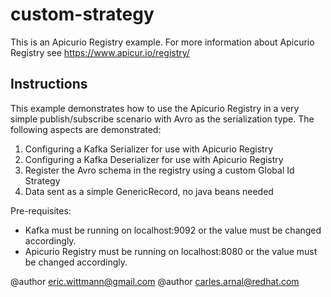 # custom-strategy

This is an Apicurio Registry example. For more information about Apicurio Registry see https://www.apicur.io/registry/

## Instructions


This example demonstrates how to use the Apicurio Registry in a very simple publish/subscribe
scenario with Avro as the serialization type.  The following aspects are demonstrated:

<ol>
<li>Configuring a Kafka Serializer for use with Apicurio Registry</li>
<li>Configuring a Kafka Deserializer for use with Apicurio Registry</li>
<li>Register the Avro schema in the registry using a custom Global Id Strategy</li>
<li>Data sent as a simple GenericRecord, no java beans needed</li>
</ol>

Pre-requisites:

<ul>
<li>Kafka must be running on localhost:9092 or the value must be changed accordingly.</li>
<li>Apicurio Registry must be running on localhost:8080 or the value must be changed accordingly.</li>
</ul>

@author eric.wittmann@gmail.com
@author carles.arnal@redhat.com

